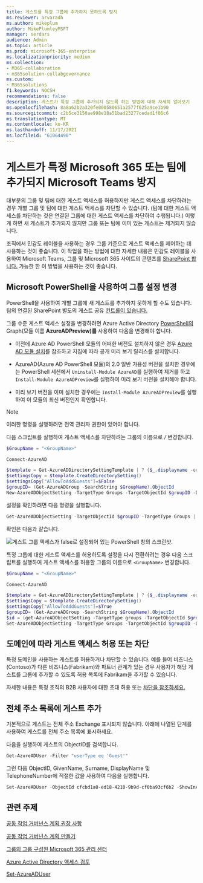 ```yaml
---
title: 게스트를 특정 그룹에 추가하지 못하도록 방지
ms.reviewer: arvaradh
ms.author: mikeplum
author: MikePlumleyMSFT
manager: serdars
audience: Admin
ms.topic: article
ms.prod: microsoft-365-enterprise
ms.localizationpriority: medium
ms.collection:
- M365-collaboration
- m365solution-collabgovernance
ms.custom:
- M365solutions
f1.keywords: NOCSH
recommendations: false
description: 게스트가 특정 그룹에 추가되지 않도록 하는 방법에 대해 자세히 알아보기
ms.openlocfilehash: 8a8a62b2a320fe000580651a2577f625a9ce1b90
ms.sourcegitcommit: c2b5ce3150ae998e18a51bad23277cedad1f06c6
ms.translationtype: MT
ms.contentlocale: ko-KR
ms.lasthandoff: 11/17/2021
ms.locfileid: "61064490"
---
```

# <a name="prevent-guests-from-being-added-to-a-specific-microsoft-365-group-or-microsoft-teams-team"></a>게스트가 특정 Microsoft 365 또는 팀에 추가되지 Microsoft Teams 방지

대부분의 그룹 및 팀에 대한 게스트 액세스를 허용하지만 게스트 액세스를 차단하려는 경우 개별 그룹 및 팀에 대한 게스트 액세스를 차단할 수 있습니다. (팀에 대한 게스트 액세스를 차단하는 것은 연결된 그룹에 대한 게스트 액세스를 차단하여 수행됩니다.) 이렇게 하면 새 게스트가 추가되지 않지만 그룹 또는 팀에 이미 있는 게스트는 제거되지 않습니다.

조직에서 민감도 레이블을 사용하는 경우 그룹 기준으로 게스트 액세스를 제어하는 데 사용하는 것이 좋습니다. 이 작업을 하는 방법에 대한 자세한 내용은 민감도 레이블을 사용하여 Microsoft Teams, 그룹 및 Microsoft 365 사이트의 콘텐츠를 [SharePoint 합니다.](../compliance/sensitivity-labels-teams-groups-sites.md) 가능한 한 이 방법을 사용하는 것이 좋습니다.

## <a name="change-group-settings-using-microsoft-powershell"></a>Microsoft PowerShell을 사용하여 그룹 설정 변경

PowerShell을 사용하여 개별 그룹에 새 게스트를 추가하지 못하게 할 수도 있습니다. 팀의 연결된 SharePoint 별도의 게스트 공유 [컨트롤이 있습니다.](/sharepoint/change-external-sharing-site)

그룹 수준 게스트 액세스 설정을 변경하려면 Azure Active Directory [PowerShell의](/powershell/azure/active-directory/install-adv2) Graph(모듈 이름 **AzureADPreview)를** 사용하여 다음을 변경해야 합니다.

- 이전에 Azure AD PowerShell 모듈의 어떠한 버전도 설치하지 않은 경우 [Azure AD 모듈 설치](/powershell/azure/active-directory/install-adv2?preserve-view=true&view=azureadps-2.0-preview)를 참조하고 지침에 따라 공개 미리 보기 릴리스를 설치합니다.

- AzureAD(Azure AD PowerShell 모듈)의 2.0 일반 가용성 버전을 설치한 경우에는 PowerShell 세션에서 `Uninstall-Module AzureAD`를 실행하여 제거를 하고 `Install-Module AzureADPreview`를 실행하여 미리 보기 버전을 설치해야 합니다.

- 미리 보기 버전을 이미 설치한 경우에는 `Install-Module AzureADPreview`를 실행하여 이 모듈의 최신 버전인지 확인합니다.

> [!NOTE]
> 이러한 명령을 실행하려면 전역 관리자 권한이 있어야 합니다. 

다음 스크립트를 실행하여 게스트 액세스를 차단하려는 그룹의 이름으로 */<GroupName/>* 변경합니다.

```PowerShell
$GroupName = "<GroupName>"

Connect-AzureAD

$template = Get-AzureADDirectorySettingTemplate | ? {$_.displayname -eq "group.unified.guest"}
$settingsCopy = $template.CreateDirectorySetting()
$settingsCopy["AllowToAddGuests"]=$False
$groupID= (Get-AzureADGroup -SearchString $GroupName).ObjectId
New-AzureADObjectSetting -TargetType Groups -TargetObjectId $groupID -DirectorySetting $settingsCopy
```

설정을 확인하려면 다음 명령을 실행합니다.

```PowerShell
Get-AzureADObjectSetting -TargetObjectId $groupID -TargetType Groups | fl Values
```

확인은 다음과 같습니다.
    
![게스트 그룹 액세스가 false로 설정되어 있는 PowerShell 창의 스크린샷.](../media/09ebfb4f-859f-44c3-a29e-63a59fd6ef87.png)

특정 그룹에 대한 게스트 액세스를 허용하도록 설정을 다시 전환하려는 경우 다음 스크립트를 실행하여 게스트 액세스를 허용할 그룹의 이름으로 ```<GroupName>``` 변경합니다.

```PowerShell
$GroupName = "<GroupName>"

Connect-AzureAD

$template = Get-AzureADDirectorySettingTemplate | ? {$_.displayname -eq "group.unified.guest"}
$settingsCopy = $template.CreateDirectorySetting()
$settingsCopy["AllowToAddGuests"]=$True
$groupID= (Get-AzureADGroup -SearchString $GroupName).ObjectId
$id = (get-AzureADObjectSetting -TargetType groups -TargetObjectId $groupID).id
Set-AzureADObjectSetting -TargetType Groups -TargetObjectId $groupID -DirectorySetting $settingsCopy -id $id
```

## <a name="allow-or-block-guest-access-based-on-their-domain"></a>도메인에 따라 게스트 액세스 허용 또는 차단

특정 도메인을 사용하는 게스트를 허용하거나 차단할 수 있습니다. 예를 들어 비즈니스(Contoso)가 다른 비즈니스(Fabrikam)와 파트너 관계가 있는 경우 사용자가 해당 게스트를 그룹에 추가할 수 있도록 허용 목록에 Fabrikam을 추가할 수 있습니다.

자세한 내용은 특정 조직의 B2B 사용자에 대한 초대 허용 또는 [차단을 참조하세요.](/azure/active-directory/b2b/allow-deny-list)

## <a name="add-guests-to-the-global-address-list"></a>전체 주소 목록에 게스트 추가

기본적으로 게스트는 전체 주소 Exchange 표시되지 않습니다. 아래에 나열된 단계를 사용하여 게스트를 전체 주소 목록에 표시하세요.

다음을 실행하여 게스트의 ObjectID를 검색합니다.

```PowerShell
Get-AzureADUser -Filter "userType eq 'Guest'"
```

그런 다음 ObjectID, GivenName, Surname, DisplayName 및 TelephoneNumber에 적절한 값을 사용하여 다음을 실행합니다.

```PowerShell
Set-AzureADUser -ObjectId cfcbd1a0-ed18-4210-9b9d-cf0ba93cf6b2 -ShowInAddressList $true -GivenName 'Megan' -Surname 'Bowen' -DisplayName 'Megan Bowen' -TelephoneNumber '555-555-5555'
```

## <a name="related-topics"></a>관련 주제

[공동 작업 거버넌스 계획 권장 사항](collaboration-governance-overview.md#collaboration-governance-planning-recommendations)

[공동 작업 거버넌스 계획 만들기](collaboration-governance-first.md)

[그룹의 그룹 구성원 Microsoft 365 관리 센터](../admin/create-groups/add-or-remove-members-from-groups.md)
  
[Azure Active Directory 액세스 검토](/azure/active-directory/active-directory-azure-ad-controls-perform-access-review)

[Set-AzureADUser](/powershell/module/azuread/set-azureaduser)
